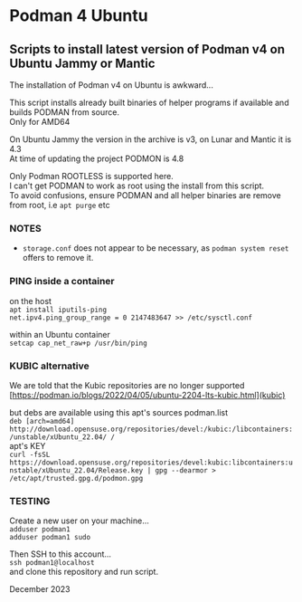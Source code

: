 # Podman 4 Ubuntu

## Scripts to install latest version of Podman v4 on Ubuntu Jammy or Mantic

The installation of Podman v4 on Ubuntu is awkward...

This script installs already built binaries of helper programs if available and builds PODMAN from source.\
Only for AMD64

On Ubuntu Jammy the version in the archive is v3, on Lunar and Mantic it is 4.3\
At time of updating the project PODMON is 4.8

Only Podman ROOTLESS is supported here.\
I can't get PODMAN to work as root using the install from this script.\
To avoid confusions, ensure PODMAN and all helper binaries are remove from root, i.e `apt purge` etc

###  NOTES
* `storage.conf` does not appear to be necessary, as `podman system reset` offers to remove it.


### PING inside a container
on the host\
`apt install iputils-ping`\
`net.ipv4.ping_group_range = 0 2147483647 >> /etc/sysctl.conf`

within an Ubuntu container\
`setcap cap_net_raw+p /usr/bin/ping`

### KUBIC alternative
We are told that the Kubic repositories are no longer supported\
[https://podman.io/blogs/2022/04/05/ubuntu-2204-lts-kubic.html](kubic)

but debs are available using this apt's sources podman.list\
`deb [arch=amd64] http://download.opensuse.org/repositories/devel:/kubic:/libcontainers:/unstable/xUbuntu_22.04/ /`\
apt's KEY\
`curl -fsSL https://download.opensuse.org/repositories/devel:kubic:libcontainers:unstable/xUbuntu_22.04/Release.key | gpg --dearmor > /etc/apt/trusted.gpg.d/podmon.gpg`

### TESTING
Create a new user on your machine...\
`adduser podman1`\
`adduser podman1 sudo`

Then SSH to this account...\
`ssh podman1@localhost` \
and clone this repository and run script.


December 2023
